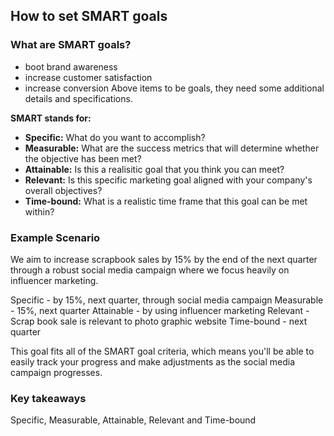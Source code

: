 ## How to set SMART goals

### What are SMART goals?

- boot brand awareness
- increase customer satisfaction
- increase conversion
Above items to be goals, they need some additional details and specifications.

**SMART stands for:**
- **Specific:** What do you want to accomplish?
- **Measurable:** What are the success metrics that will determine whether the objective has been met?
- **Attainable:** Is this a realisitic goal that you think you can meet?
- **Relevant:** Is this specific marketing goal aligned with your company's overall objectives?
- **Time-bound:** What is a realistic time frame that this goal can be met within?

### Example Scenario
We aim to increase scrapbook sales by 15% by the end of the next quarter through a robust social media campaign where we focus heavily on influencer marketing.

Specific - by 15%, next quarter, through social media campaign
Measurable - 15%, next quarter
Attainable - by using influencer marketing
Relevant - Scrap book sale is relevant to photo graphic website
Time-bound - next quarter

This goal fits all of the SMART goal criteria,  which means you'll be able to easily track your progress and make adjustments as the social media campaign progresses.

### Key takeaways

Specific, Measurable, Attainable, Relevant and Time-bound



